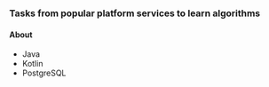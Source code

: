 
### Tasks from popular platform services to learn algorithms

#### About

- Java
- Kotlin
- PostgreSQL